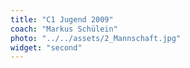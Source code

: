 ```yaml
---
title: "C1 Jugend 2009"
coach: "Markus Schülein"
photo: "../../assets/2_Mannschaft.jpg"
widget: "second"
---
```

